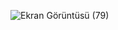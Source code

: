 ![Ekran Görüntüsü (79)](https://github.com/GamzeSakarya/toDoList/assets/126356427/9a7d2650-44b5-4374-b5d5-5cf3a2d93cfc)
